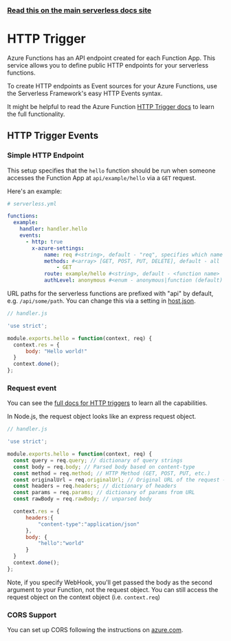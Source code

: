 <!--
title: Serverless Framework - Azure Functions Events - HTTP
menuText: HTTP
menuOrder: 1
description: Setting up HTTP Trigger Events with Azure Functions via the Serverless Framework
layout: Doc
-->

<!-- DOCS-SITE-LINK:START automatically generated  -->
### [Read this on the main serverless docs site](https://www.serverless.com/framework/docs/providers/azure/events/http)
<!-- DOCS-SITE-LINK:END -->

# HTTP Trigger

Azure Functions has an API endpoint created for each Function App. This service
allows you to define public HTTP endpoints for your serverless functions.

To create HTTP endpoints as Event sources for your Azure Functions, use the
Serverless Framework's easy HTTP Events syntax.

It might be helpful to read the Azure Function
[HTTP Trigger docs](https://docs.microsoft.com/en-us/azure/azure-functions/functions-bindings-http-webhook)
to learn the full functionality.

## HTTP Trigger Events

### Simple HTTP Endpoint

This setup specifies that the `hello` function should be run when someone
accesses the Function App at `api/example/hello` via a `GET` request.

Here's an example:

```yml
# serverless.yml

functions:
  example:
    handler: handler.hello
    events:
      - http: true
        x-azure-settings:
            name: req #<string>, default - "req", specifies which name it's available on `context.bindings`
            methods: #<array> [GET, POST, PUT, DELETE], default - all
                - GET
            route: example/hello #<string>, default - <function name>
            authLevel: anonymous #<enum - anonymous|function (default)|admin>
```

URL paths for the serverless functions are prefixed with "api" by default, e.g.
`/api/some/path`. You can change this via a setting in
[host.json](https://github.com/Azure/azure-webjobs-sdk-script/wiki/host.json).

```javascript
// handler.js

'use strict';

module.exports.hello = function(context, req) {
  context.res = {
      body: "Hello world!"
  }
  context.done();
};
```

### Request event

You can see the
[full docs for HTTP triggers](https://docs.microsoft.com/en-us/azure/azure-functions/functions-bindings-http-webhook#http-trigger-sample-in-nodejs)
to learn all the capabilities.

In Node.js, the request object looks like an express request object.

```javascript
// handler.js

'use strict';

module.exports.hello = function(context, req) {
  const query = req.query; // dictionary of query strings
  const body = req.body; // Parsed body based on content-type
  const method = req.method; // HTTP Method (GET, POST, PUT, etc.)
  const originalUrl = req.originalUrl; // Original URL of the request - https://myapp.azurewebsites.net/api/foo?code=sc8Rj2a7J
  const headers = req.headers; // dictionary of headers
  const params = req.params; // dictionary of params from URL
  const rawBody = req.rawBody; // unparsed body

  context.res = {
      headers:{
          "content-type":"application/json"
      },
      body: {
          "hello":"world"
      }
  }
  context.done();
};
```

Note, if you specify WebHook, you'll get passed the body as the second argument
to your Function, not the request object. You can still access the request object
on the context object (i.e. `context.req`)

### CORS Support

You can set up CORS following the instructions on
[azure.com](https://docs.microsoft.com/en-us/azure/azure-functions/functions-how-to-use-azure-function-app-settings#manage-cors).
